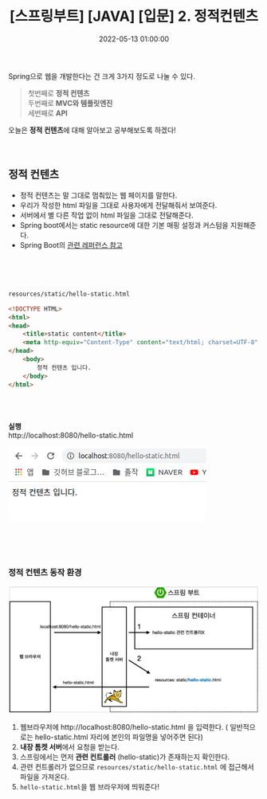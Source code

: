 ﻿---
permalink: /2022-05-13-스프링 입문_정적컨텐츠/
title: "[스프링부트] [JAVA] [입문] 2. 정적컨텐츠"
date: 2022-05-13 01:00:00
toc: true
toc_sticky: true
toc_label: "스프링부트"
categories:
- Spring Boot
tags:
- Spring Boot
---
Spring으로 웹을 개발한다는 건 크게 3가지 정도로 나눌 수 있다.

> 첫번째로 **정적 컨텐츠**  
> 두번째로 **MVC와 템플릿엔진**  
> 세번째로 **API**  

오늘은 **정적 컨텐츠**에 대해 알아보고 공부해보도록 하겠다!
<br><br><br>

## 정적 컨텐츠
- 정적 컨텐츠는 말 그대로 멈춰있는 웹 페이지를 말한다. 
- 우리가 작성한 html 파일을 그대로 사용자에게 전달해줘서 보여준다.
- 서버에서 별 다른 작업 없이 html 파일을 그대로 전달해준다.
- Spring boot에서는 static resource에 대한 기본 매핑 설정과 커스텀을 지원해준다.
- Spring Boot의 [관련 레퍼런스 참고](https://docs.spring.io/spring-boot/docs/2.3.1.RELEASE/reference/html/spring-boot-features.html#boot-features-spring-mvc-static-content)

<br><br><br>

```resources/static/hello-static.html```
<br>
```html
<!DOCTYPE HTML>
<html>
<head>
    <title>static content</title>
	<meta http-equiv="Content-Type" content="text/html; charset=UTF-8" />
</head>
	<body>
		정적 컨텐츠 입니다.
	</body>
</html>
```

<br><br><br>
**실행**  
http://localhost:8080/hello-static.html

<p align="left">
<img src="https://github.com/idkim97/idkim97.github.io/blob/master/img/static1.png?raw=true">
</p>

<br><br><br>

### 정적 컨텐츠 동작 환경
<p align="left">
<img src="https://github.com/idkim97/idkim97.github.io/blob/master/img/static2.png?raw=true">
</p>

1. 웹브라우저에 http://localhost:8080/hello-static.html 을 입력한다. ( 일반적으로는 hello-static.html 자리에 본인의 파일명을 넣어주면 된다)
2. **내장 톰켓 서버**에서 요청을 받는다.
3. 스프링에서는 먼저 **관련 컨트롤러** (hello-static)가 존재하는지 확인한다.
4. 관련 컨트롤러가 없으므로 ```resources/static/hello-static.html``` 에 접근해서 파일을 가져온다.
5. ```hello-static.html```을 웹 브라우저에 띄워준다!

<br><br><br><br><br><br>
